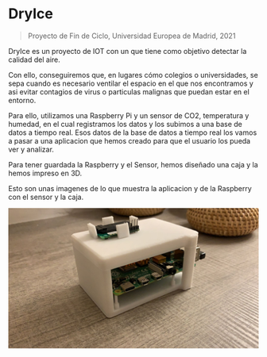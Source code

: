 # DryIce

> Proyecto de Fin de Ciclo, Universidad Europea de Madrid, 2021

DryIce es un proyecto de IOT con un que tiene como objetivo detectar la calidad del aire.

Con ello, conseguiremos que, en lugares cómo colegios o universidades, se sepa cuando es necesario ventilar el espacio en el que nos encontramos y asi evitar contagios de virus o particulas malignas que puedan estar en el entorno.

Para ello, utilizamos una Raspberry Pi y un sensor de CO2, temperatura y humedad, en el cual registramos los datos y los subimos a una base de datos a tiempo real. Esos datos de la base de datos a tiempo real los vamos a pasar a una aplicacion que hemos creado para que el usuario los pueda ver y analizar.

Para tener guardada la Raspberry y el Sensor, hemos diseñado una caja y la hemos impreso en 3D.

Esto son unas imagenes de lo que muestra la aplicacion y de la Raspberry con el sensor y la caja.

![](img/rpi_sen_3d.jpeg)
